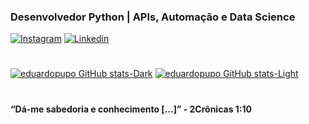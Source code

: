 ### Desenvolvedor Python | APIs, Automação e Data Science

[![Instagram](https://img.shields.io/badge/Instagram-E4405F?style=for-the-badge&logo=instagram&logoColor=white)](https://www.instagram.com/pupoep/)
[![Linkedin](https://img.shields.io/badge/LinkedIn-0077B5?style=for-the-badge&logo=linkedin&logoColor=white)](https://www.linkedin.com/in/eduardo-pupo-52254b2a7/?trk=opento_sprofile_topcard)

#
[![eduardopupo GitHub stats-Dark](https://github-readme-stats.vercel.app/api?username=eduardopupo&show_icons=true&theme=dark#gh-dark-mode-only)](https://github.com/eduardopupo/github-readme-stats#gh-dark-mode-only)
[![eduardopupo GitHub stats-Light](https://github-readme-stats.vercel.app/api?username=eduardopupo&show_icons=true&theme=default#gh-light-mode-only)](https://github.com/eduardopupo/github-readme-stats#gh-light-mode-only)
#

####  “Dá-me sabedoria e conhecimento [...]” - 2Crônicas 1:10

